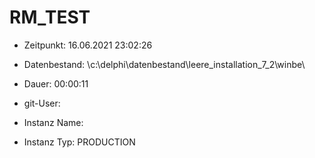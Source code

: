 # RM_TEST

- Zeitpunkt: 16.06.2021 23:02:26

- Datenbestand: \c:\delphi\datenbestand\leere_installation_7_2\winbe\
- Dauer: 00:00:11
- git-User: 
- Instanz Name: 
- Instanz Typ: PRODUCTION
